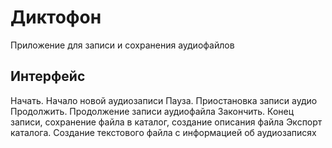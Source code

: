 # Диктофон
Приложение для записи и сохранения аудиофайлов
## Интерфейс
Начать. Начало новой аудиозаписи
Пауза. Приостановка записи аудио
Продолжить. Продолжение записи аудиофайла
Закончить. Конец записи, сохранение файла в каталог, создание описания файла
Экспорт каталога. Создание текстового файла с информацией об аудиозаписях

